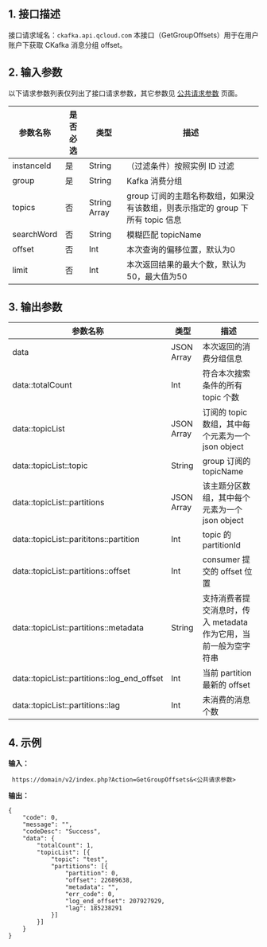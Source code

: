 ## 1. 接口描述
接口请求域名：`ckafka.api.qcloud.com`
本接口（GetGroupOffsets）用于在用户账户下获取 CKafka 消息分组 offset。

## 2. 输入参数
以下请求参数列表仅列出了接口请求参数，其它参数见 [公共请求参数](https://intl.cloud.tencent.com/doc/api/431/5883) 页面。

| 参数名称 | 是否必选  | 类型 | 描述 |
|---------|---------|---------|---------|
|instanceId | 是| String|（过滤条件）按照实例 ID 过滤|
|group|是|String  |Kafka 消费分组|
|topics|否|String Array|group 订阅的主题名称数组，如果没有该数组，则表示指定的 group 下所有 topic 信息|
|searchWord|否|String|模糊匹配 topicName|
|offset|否|Int|本次查询的偏移位置，默认为0|
|limit|否|Int| 本次返回结果的最大个数，默认为50，最大值为50|



## 3. 输出参数

| 参数名称 | 类型 | 描述 |
|---------|---------|---------|
|data|JSON Array| 本次返回的消费分组信息|
|data::totalCount|Int|符合本次搜索条件的所有 topic 个数|
|data::topicList|JSON Array|订阅的 topic 数组，其中每个元素为一个 json object|
|data::topicList::topic|String|group 订阅的 topicName|
|data::topicList::partitions|JSON Array|该主题分区数组，其中每个元素为一个 json object|
|data::topicList::parititons::partition|Int| topic 的 partitionId|
|data::topicList::partitions::offset|Int|consumer 提交的 offset 位置|
|data::topicList::partitions::metadata|String|支持消费者提交消息时，传入 metadata 作为它用，当前一般为空字符串|
|data::topicList::partitions::log_end_offset|Int|当前 partition 最新的 offset|
|data::topicList::partitions::lag|Int|未消费的消息个数|

## 4. 示例
**输入：**
```http
 https://domain/v2/index.php?Action=GetGroupOffsets&<公共请求参数>
```

**输出：**
```
{
	"code": 0,
	"message": "",
	"codeDesc": "Success",
	"data": {
		"totalCount": 1,
		"topicList": [{
			"topic": "test",
			"partitions": [{
				"partition": 0,
				"offset": 22689638,
				"metadata": "",
				"err_code": 0,
				"log_end_offset": 207927929,
				"lag": 185238291
			}]
		}]
	}
}
```

